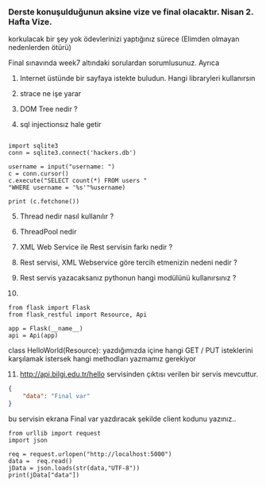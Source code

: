### Derste konuşulduğunun aksine vize ve final olacaktır. Nisan 2. Hafta Vize.
korkulacak bir şey yok ödevlerinizi yaptığınız sürece (Elimden olmayan nedenlerden ötürü)

Final sınavında week7 altındaki sorulardan sorumlusunuz. Ayrıca

1. Internet üstünde bir sayfaya istekte buludun. Hangi libraryleri kullanırsın </p>
2. strace ne işe yarar</p>
3. DOM Tree nedir ?</p>
4. sql injectionsız hale getir </p>

```python3

import sqlite3
conn = sqlite3.connect('hackers.db')

username = input("username: ")
c = conn.cursor()
c.execute("SELECT count(*) FROM users "
"WHERE username = '%s'"%username)

print (c.fetchone())

```


5. Thread nedir nasıl kullanılır ? </p>
6. ThreadPool nedir </p>
7. XML Web Service ile Rest servisin farkı nedir ? </p>
8. Rest servisi, XML Webservice göre tercih etmenizin nedeni nedir ?  </p>
9. Rest servis yazacaksanız pythonun hangi modülünü kullanırsınız ? </p>
10. </p>
```python3
from flask import Flask
from flask_restful import Resource, Api

app = Flask(__name__)
api = Api(app)
```
</p>
class HelloWorld(Resource): yazdığımızda içine hangi GET / PUT  isteklerini karşılamak istersek hangi methodları yazmamız gerekiyor</p>



11. http://api.bilgi.edu.tr/hello servisinden çıktısı verilen bir servis mevcuttur.</p>

```json
{
    "data": "Final var"
}
```
bu servisin ekrana Final var yazdıracak şekilde client kodunu yazınız..
```python3
from urllib import request
import json

req = request.urlopen("http://localhost:5000")
data =  req.read()
jData = json.loads(str(data,"UTF-8"))
print(jData["data"])
```
